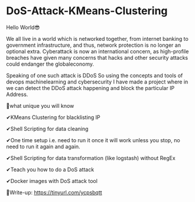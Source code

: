 # DoS-Attack-KMeans-Clustering

Hello World😎



We all live in a world which is networked together, from internet banking to government infrastructure, and thus, network protection is no longer an optional extra. Cyberattack is now an international concern, as high-profile breaches have given many concerns that hacks and other security attacks could endanger the globaleconomy.

Speaking of one such attack is DDoS So using the concepts and tools of devops machinelearning and cybersecurity I have made a project where in we can detect the DDoS attack happening and block the particular IP Address.



🎫what unique you will know

✔KMeans Clustering for blacklisting IP

✔Shell Scripting for data cleaning

✔One time setup i.e. need to run it once it will work unless you stop, no need to run it again and again.

✔Shell Scripting for data transformation (like logstash)  without RegEx

✔Teach you how to do a DoS attack

✔Docker images with DoS attack tool


🎫Write-up: https://tinyurl.com/ycpsbqtt


